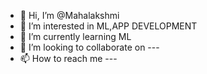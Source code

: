 - 👋 Hi, I’m @Mahalakshmi
- 👀 I’m interested in ML,APP DEVELOPMENT
- 🌱 I’m currently learning ML
- 💞️ I’m looking to collaborate on ---
- 📫 How to reach me ---

<!---
Mahalaksgmi/Mahalaksgmi is a ✨ special ✨ repository because its `README.md` (this file) appears on your GitHub profile.
You can click the Preview link to take a look at your changes.
--->
